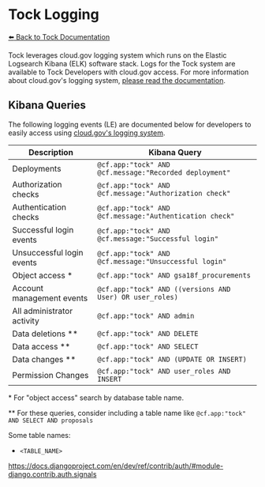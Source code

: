 # Tock Logging

[:arrow_left: Back to Tock
Documentation](https://github.com/18F/tock/tree/master/docs)

Tock leverages cloud.gov logging system which runs on the Elastic Logsearch
Kibana (ELK) software stack. Logs for the Tock system are available to
Tock Developers with cloud.gov access. For more information about cloud.gov's
logging system, [please read the documentation][cg-logs].

[cg-logs]: https://cloud.gov/docs/apps/logs/

## Kibana Queries

The following logging events (LE) are documented below for developers to easily
access using [cloud.gov's logging system][cg-log-sys].

[cg-log-sys]: https://logs.fr.cloud.gov

| Description                | Kibana Query                                      |
| -------------------------- | ------------------------------------------------- |
| Deployments                | `@cf.app:"tock" AND @cf.message:"Recorded deployment"`               |
| Authorization checks       | `@cf.app:"tock" AND @cf.message:"Authorization check"`               |
| Authentication checks      | `@cf.app:"tock" AND @cf.message:"Authentication check"`              |
| Successful login events    | `@cf.app:"tock" AND @cf.message:"Successful login"`                  |
| Unsuccessful login events  | `@cf.app:"tock" AND @cf.message:"Unsuccessful login"`                |
| Object access *            | `@cf.app:"tock" AND gsa18f_procurements`                 |
| Account management events  | `@cf.app:"tock" AND ((versions AND User) OR user_roles)` |
| All administrator activity | `@cf.app:"tock" AND admin`                               |
| Data deletions **          | `@cf.app:"tock" AND DELETE`                              |
| Data access **             | `@cf.app:"tock" AND SELECT`                              |
| Data changes **            | `@cf.app:"tock" AND (UPDATE OR INSERT)`                  |
| Permission Changes         | `@cf.app:"tock" AND user_roles AND INSERT`               |

\* For "object access" search by database table name.

\** For these queries, consider including a table name like `@cf.app:"tock" AND SELECT AND proposals`


Some table names:
- `<TABLE_NAME>`

https://docs.djangoproject.com/en/dev/ref/contrib/auth/#module-django.contrib.auth.signals
